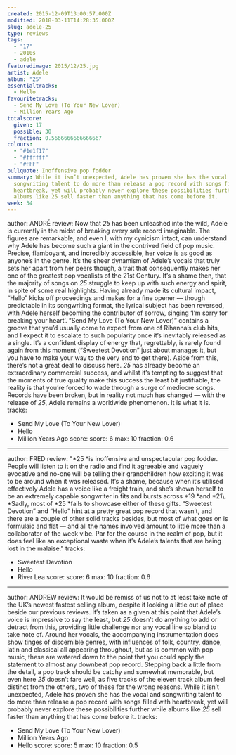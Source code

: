 ```yaml
---
created: 2015-12-09T13:00:57.000Z
modified: 2018-03-11T14:28:35.000Z
slug: adele-25
type: reviews
tags:
  - "17"
  - 2010s
  - adele
featuredimage: 2015/12/25.jpg
artist: Adele
album: "25"
essentialtracks:
  - Hello
favouritetracks:
  - Send My Love (To Your New Lover)
  - Million Years Ago
totalscore:
  given: 17
  possible: 30
  fraction: 0.5666666666666667
colours:
  - "#1e1f17"
  - "#ffffff"
  - "#FFF"
pullquote: Inoffensive pop fodder
summary: While it isn’t unexpected, Adele has proven she has the vocal and
  songwriting talent to do more than release a pop record with songs filled with
  heartbreak, yet will probably never explore these possibilities further while
  albums like 25 sell faster than anything that has come before it.
week: 34
---
```

author: ANDRÉ
review: Now that *25* has been unleashed into the wild, Adele is currently in
  the midst of breaking every sale record imaginable. The figures are
  remarkable, and even I, with my cynicism intact, can understand why Adele has
  become such a giant in the contrived field of pop music. Precise, flamboyant,
  and incredibly accessible, her voice is as good as anyone’s in the genre. It’s
  the sheer dynamism of Adele’s vocals that truly sets her apart from her peers
  though, a trait that consequently makes her one of the greatest pop vocalists
  of the 21st Century. It’s a shame then, that the majority of songs on *25*
  struggle to keep up with such energy and spirit, in spite of some real
  highlights. Having already made its cultural impact, “Hello” kicks off
  proceedings and makes for a fine opener — though predictable in its
  songwriting format, the lyrical subject has been reversed, with Adele herself
  becoming the contributor of sorrow, singing ‘I’m sorry for breaking your
  heart’. “Send My Love (To Your New Lover)” contains a groove that you’d
  usually come to expect from one of Rihanna’s club hits, and I expect it to
  escalate to such popularity once it’s inevitably released as a single. It’s a
  confident display of energy that, regrettably, is rarely found again from this
  moment (“Sweetest Devotion” just about manages it, but you have to make your
  way to the very end to get there). Aside from this, there’s not a great deal
  to discuss here. *25* has already become an extraordinary commercial success,
  and whilst it’s tempting to suggest that the moments of true quality make this
  success the least bit justifiable, the reality is that you’re forced to wade
  through a surge of mediocre songs. Records have been broken, but in reality
  not much has changed — with the release of *25*, Adele remains a worldwide
  phenomenon. It is what it is.
tracks:
  - Send My Love (To Your New Lover)
  - ­Hello
  - ­Million Years Ago
score:
  score: 6
  max: 10
  fraction: 0.6
---
author: FRED
review: "*25 *is inoffensive and unspectacular pop fodder. People will listen to
  it on the radio and find it agreeable and vaguely evocative and no-one will be
  telling their grandchildren how exciting it was to be around when it was
  released. It’s a shame, because when it’s utilised effectively Adele has a
  voice like a freight train, and she’s shown herself to be an extremely capable
  songwriter in fits and bursts across *19 *and *21\\. *Sadly, most of *25
  *fails to showcase either of these gifts. “Sweetest Devotion” and “Hello” hint
  at a pretty great pop record that wasn’t, and there are a couple of other
  solid tracks besides, but most of what goes on is formulaic and flat — and all
  the names involved amount to little more than a collaborator of the week vibe.
  Par for the course in the realm of pop, but it does feel like an exceptional
  waste when it’s Adele’s talents that are being lost in the malaise."
tracks:
  - Sweetest Devotion
  - ­Hello
  - ­River Lea
score:
  score: 6
  max: 10
  fraction: 0.6
---
author: ANDREW
review: It would be remiss of us not to at least take note of the UK’s newest
  fastest selling album, despite it looking a little out of place beside our
  previous reviews. It’s taken as a given at this point that Adele’s voice is
  impressive to say the least, but *25* doesn’t do anything to add or detract
  from this, providing little challenge nor any vocal line so bland to take note
  of. Around her vocals, the accompanying instrumentation does show tinges of
  discernible genres, with influences of folk, country, dance, latin and
  classical all appearing throughout, but as is common with pop music, these are
  watered down to the point that you could apply the statement to almost any
  downbeat pop record. Stepping back a little from the detail, a pop track
  should be catchy and somewhat memorable, but even here *25* doesn’t fare well,
  as five tracks of the eleven track album feel distinct from the others, two of
  these for the wrong reasons. While it isn’t unexpected, Adele has proven she
  has the vocal and songwriting talent to do more than release a pop record with
  songs filled with heartbreak, yet will probably never explore these
  possibilities further while albums like *25* sell faster than anything that
  has come before it.
tracks:
  - Send My Love (To Your New Lover)
  - ­Million Years Ago
  - ­Hello
score:
  score: 5
  max: 10
  fraction: 0.5
